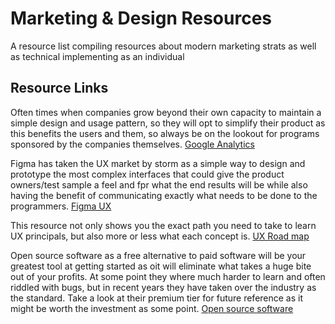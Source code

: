 # Marketing & Design Resources

A resource list compiling resources about modern marketing strats as well as technical implementing as an individual

## Resource Links

Often times when companies grow beyond their own capacity to maintain a simple design and usage pattern, so they will opt to simplify their product as this benefits the users and them, so always be on the lookout for programs sponsored by the companies themselves.
[Google Analytics](https://analytics.google.com/analytics/academy/)

Figma has taken the UX market by storm as a simple way to design and prototype the most complex interfaces that could give the product owners/test sample a feel and fpr what the end results will be while also having the benefit of communicating exactly what needs to be done to the programmers.
[Figma UX](https://www.figma.com/community-creators/)

This resource not only shows you the exact path you need to take to learn UX principals, but also more or less what each concept is.
[UX Road map](https://roadmap.sh/ux-design)

Open source software as a free alternative to paid software will be your greatest tool at getting started as oit will eliminate what takes a huge bite out of your profits. At some point they where much harder to learn and often riddled with bugs, but in recent years they have taken over the industry as the standard. Take a look at their premium tier for future reference as it might be worth the investment as some point.
[Open source software](https://opensource.builders/)

